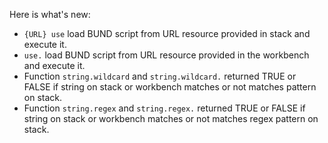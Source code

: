 Here is what's new:
* ```{URL} use``` load BUND script from URL resource provided in stack and execute it.
* ```use.``` load BUND script from URL resource provided in the workbench and execute it.
* Function ```string.wildcard``` and ```string.wildcard.``` returned TRUE or FALSE if string on stack or workbench matches or not matches  pattern on stack.
* Function ```string.regex``` and ```string.regex.``` returned TRUE or FALSE if string on stack or workbench matches or not matches  regex pattern on stack.
